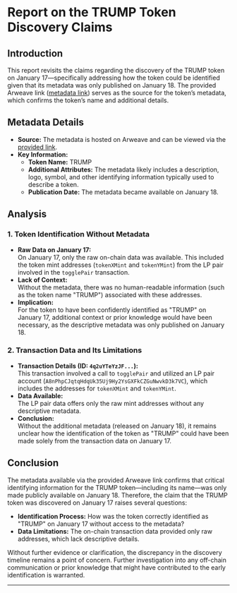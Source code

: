 # Report on the TRUMP Token Discovery Claims

## Introduction

This report revisits the claims regarding the discovery of the TRUMP token on January 17—specifically addressing how the token could be identified given that its metadata was only published on January 18. The provided Arweave link ([metadata link](https://viewblock.io/arweave/tx/cSCP0h2n1crjeSWE9KF-XtLciJalDNFs7Vf-Sm0NNY0)) serves as the source for the token’s metadata, which confirms the token’s name and additional details.

## Metadata Details

- **Source:** The metadata is hosted on Arweave and can be viewed via the [provided link](https://viewblock.io/arweave/tx/cSCP0h2n1crjeSWE9KF-XtLciJalDNFs7Vf-Sm0NNY0).
- **Key Information:**
  - **Token Name:** TRUMP
  - **Additional Attributes:** The metadata likely includes a description, logo, symbol, and other identifying information typically used to describe a token.
  - **Publication Date:** The metadata became available on January 18.

## Analysis

### 1. Token Identification Without Metadata

- **Raw Data on January 17:**  
  On January 17, only the raw on-chain data was available. This included the token mint addresses (`tokenXMint` and `tokenYMint`) from the LP pair involved in the `togglePair` transaction.
- **Lack of Context:**  
  Without the metadata, there was no human-readable information (such as the token name "TRUMP") associated with these addresses.
- **Implication:**  
  For the token to have been confidently identified as "TRUMP" on January 17, additional context or prior knowledge would have been necessary, as the descriptive metadata was only published on January 18.

### 2. Transaction Data and Its Limitations

- **Transaction Details (ID: `4q2uYTeYzJF...`):**  
  This transaction involved a call to `togglePair` and utilized an LP pair account (`A8nPhpCJqtqHdqUk35Uj9Hy2YsGXFkCZGuNwvkD3k7VC`), which includes the addresses for `tokenXMint` and `tokenYMint`.
- **Data Available:**  
  The LP pair data offers only the raw mint addresses without any descriptive metadata.
- **Conclusion:**  
  Without the additional metadata (released on January 18), it remains unclear how the identification of the token as "TRUMP" could have been made solely from the transaction data on January 17.

## Conclusion

The metadata available via the provided Arweave link confirms that critical identifying information for the TRUMP token—including its name—was only made publicly available on January 18. Therefore, the claim that the TRUMP token was discovered on January 17 raises several questions:

- **Identification Process:** How was the token correctly identified as "TRUMP" on January 17 without access to the metadata?
- **Data Limitations:** The on-chain transaction data provided only raw addresses, which lack descriptive details.

Without further evidence or clarification, the discrepancy in the discovery timeline remains a point of concern. Further investigation into any off-chain communication or prior knowledge that might have contributed to the early identification is warranted.

---


